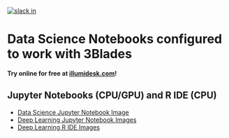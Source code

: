 [![slack in](https://slack.3blades.io/badge.svg)](https://slack.3blades.io/)

# Data Science Notebooks configured to work with 3Blades

**Try online for free at [illumidesk.com](https://illumidesk.com/)!**

## Jupyter Notebooks (CPU/GPU) and R IDE (CPU) 

- [Data Science Jupyter Notebook Image](https://github.com/illumidesk/notebook-servers/tree/master/datascience-notebook)
- [Deep Learning Jupyter Notebook Images](https://github.com/illumidesk/notebook-servers/tree/master/deeplearning-notebook)
- [Deep Learning R IDE Images](https://github.com/illumidesk/notebook-servers/tree/master/rstudio)
